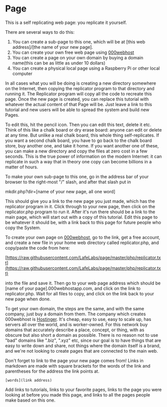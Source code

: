 # Page

This is a self replicating web page: you replicate it yourself.  

There are several ways to do this:

1. You can create a sub-page to this one, which will be at [this web address]/[the name of your new page].
2. You can create your own free web page using [000webhost](https://www.000webhost.com/)
3. You can create a page on your own domain by buying a domain name(this can be as little as under 10 dollars)
4. You can create a physical local page using a Raspberry Pi or other local computer

In all cases what you will be doing is creating a new directory somewhere on the Internet, then copying the replicator program to that directory and running it.  The Replicator program will copy all the code to recreate this page.  Once the new page is created, you can replace this tutorial with whatever the actual content of that Page will be.  Just leave a link to this tutorial and new users will be able to spread the system and build new Pages.

To edit this, hit the pencil icon.  Then you can edit this text, delete it etc.  Think of this like a chalk board or dry erase board: anyone can edit or delete at any time.  But unlike a real chalk board, this whole thing self-replicates.  If you want a second chalk board, you have to go back to the chalk board store, buy another one, and take it home.  If you want another one of these, you can make a new directory and copy the files at zero cost in a few seconds.  This is the true power of information on the modern Internet: it can replicate in such a way that in theory one copy can become billions in a matter of hours.  

To make your own sub-page to this one, go in the address bar of your browser to the right-most "/" slash, and after that slash put in 

mkdir.php?dir=[name of your new page, all one word]

This should give you a link to the new page you just made, which has the replicator program in it.  Click through to your new page, then click on the replicator.php program to run it.  After it's run there should be a link to the main page, which will start out with a copy of this tutorial.  Edit this page to be whatever it should be, with a link back to this page for future people who copy the System.


To create your own page on [000webhost](https://www.000webhost.com/), go to the link, get a free account, and create a new file in your home web directory called replicator.php, and copy/paste the code from here:


[https://raw.githubusercontent.com/LafeLabs/page/master/php/replicator.txt](https://raw.githubusercontent.com/LafeLabs/page/master/php/replicator.txt)


into the file and save it.  Then go to your web page address which should be [name of your page].000webhostapp.com, and click on the link to replicator.php.  Wait for all files to copy, and click on the link back to your new page when done.

To get your own domain, the steps are the same, and with the same company, just buy a domain from them.  The company which creates 000webhost is [Hostinger](https://www.hostinger.com/).  It's cheap, easy to use, easy to scale up, has servers all over the world, and is worker-owned.  For this network buy domains that accurately describe a place, concept, or thing, with as obscure but also short a domain as possible. There is no reason not to use "bad" domains like ".biz", ".xyz" etc, since our goal is to have things that are easy to write down and share, not things where the domain itself is a brand, and we're not looking to create pages that are connected to the main web.  

Don't forget to link to the page your new page comes from!  Links in markdown are made with square brackets for the words of the link and parentheses for the address the link points at.  

```
[words](link address)
```

Add links to tutorials, links to your favorite pages, links to the page you were looking at before you made this page, and links to all the pages people make based on this one. 




